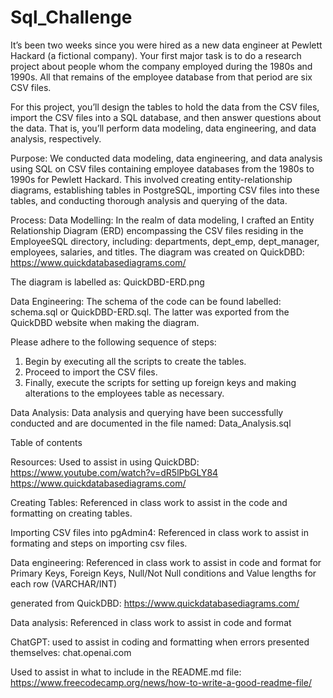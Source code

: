 # Sql_Challenge

It’s been two weeks since you were hired as a new data engineer at Pewlett Hackard (a fictional company). Your first major task is to do a research project about people whom the company employed during the 1980s and 1990s. All that remains of the employee database from that period are six CSV files.

For this project, you’ll design the tables to hold the data from the CSV files, import the CSV files into a SQL database, and then answer questions about the data. That is, you’ll perform data modeling, data engineering, and data analysis, respectively.

Purpose:
We conducted data modeling, data engineering, and data analysis using SQL on CSV files containing employee databases from the 1980s to 1990s for Pewlett Hackard. This involved creating entity-relationship diagrams, establishing tables in PostgreSQL, importing CSV files into these tables, and conducting thorough analysis and querying of the data.

Process:
Data Modelling:
In the realm of data modeling, I crafted an Entity Relationship Diagram (ERD) encompassing the CSV files residing in the EmployeeSQL directory, including: departments, dept_emp, dept_manager, employees, salaries, and titles. The diagram was created on QuickDBD: https://www.quickdatabasediagrams.com/

The diagram is labelled as: QuickDBD-ERD.png

Data Engineering:
The schema of the code can be found labelled: schema.sql or QuickDBD-ERD.sql. The latter was exported from the QuickDBD website when making the diagram.

Please adhere to the following sequence of steps:
1. Begin by executing all the scripts to create the tables.
2. Proceed to import the CSV files.
3. Finally, execute the scripts for setting up foreign keys and making alterations to the employees table as necessary.

Data Analysis:
Data analysis and querying have been successfully conducted and are documented in the file named: Data_Analysis.sql

Table of contents

Resources:
Used to assist in using QuickDBD:
https://www.youtube.com/watch?v=dR5lPbGLY84
https://www.quickdatabasediagrams.com/

Creating Tables:
Referenced in class work to assist in the code and formatting on creating tables.

Importing CSV files into pgAdmin4:
Referenced in class work to assist in formating and steps on importing csv files.

Data engineering:
Referenced in class work to assist in code and format for Primary Keys, Foreign Keys, Null/Not Null conditions and Value lengths for each row (VARCHAR/INT)

generated from QuickDBD:
https://www.quickdatabasediagrams.com/

Data analysis:
Referenced in class work to assist in code and format

ChatGPT: used to assist in coding and formatting when errors presented themselves: 
chat.openai.com

Used to assist in what to include in the README.md file: 
https://www.freecodecamp.org/news/how-to-write-a-good-readme-file/

